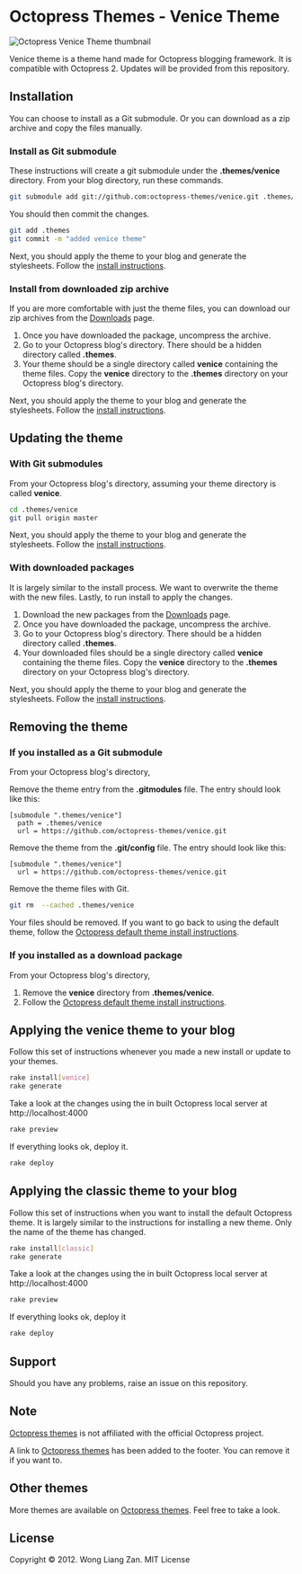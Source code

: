 # Octopress Themes - Venice Theme

![Octopress Venice Theme thumbnail](https://s3.amazonaws.com/static.liangzan.net/venice-thumbnail.png)

Venice theme is a theme hand made for Octopress blogging framework. It is compatible with Octopress 2. Updates will be provided from this repository.

## Installation

You can choose to install as a Git submodule. Or you can download as a zip archive and copy the files manually.

### Install as Git submodule

These instructions will create a git submodule under the __.themes/venice__ directory. From your blog directory, run these commands.

``` sh
git submodule add git://github.com:octopress-themes/venice.git .themes/venice
```

You should then commit the changes.

``` sh
git add .themes
git commit -m "added venice theme"
```

Next, you should apply the theme to your blog and generate the stylesheets. Follow the [install instructions](#applying-the-venice-theme-to-your-blog).

### Install from downloaded zip archive

If you are more comfortable with just the theme files, you can download our zip archives from the [Downloads](https://github.com/octopress-themes/venice/downloads) page.

1. Once you have downloaded the package, uncompress the archive.
2. Go to your Octopress blog's directory. There should be a hidden directory called __.themes__.
3. Your theme should be a single directory called __venice__ containing the theme files. Copy the __venice__ directory to the __.themes__ directory on your Octopress blog's directory.

Next, you should apply the theme to your blog and generate the stylesheets. Follow the [install instructions](#applying-the-venice-theme-to-your-blog).

## Updating the theme

### With Git submodules

From your Octopress blog's directory, assuming your theme directory is called __venice__.

``` sh
cd .themes/venice
git pull origin master
```

Next, you should apply the theme to your blog and generate the stylesheets. Follow the [install instructions](#applying-the-venice-theme-to-your-blog).

### With downloaded packages

It is largely similar to the install process. We want to overwrite the theme with the new files. Lastly, to run install to apply the changes.

1. Download the new packages from the [Downloads](https://github.com/octopress-themes/venice/downloads) page.
2. Once you have downloaded the package, uncompress the archive.
3. Go to your Octopress blog's directory. There should be a hidden directory called __.themes__.
4. Your downloaded files should be a single directory called __venice__ containing the theme files. Copy the __venice__ directory to the __.themes__ directory on your Octopress blog's directory.

Next, you should apply the theme to your blog and generate the stylesheets. Follow the [install instructions](#applying-the-venice-theme-to-your-blog).

## Removing the theme

### If you installed as a Git submodule

From your Octopress blog's directory,

Remove the theme entry from the __.gitmodules__ file. The entry should look like this:
```
[submodule ".themes/venice"]
  path = .themes/venice
  url = https://github.com/octopress-themes/venice.git
```

Remove the theme from the __.git/config__ file. The entry should look like this:
```
[submodule ".themes/venice"]
  url = https://github.com/octopress-themes/venice.git
```

Remove the theme files with Git.
``` sh
git rm  --cached .themes/venice
```

Your files should be removed. If you want to go back to using the default theme, follow the [Octopress default theme install instructions](#applying-the-venice-theme-to-your-blog).

### If you installed as a download package

From your Octopress blog's directory,

1. Remove the __venice__ directory from __.themes/venice__.
2. Follow the [Octopress default theme install instructions](#applying-the-venicetheme-to-your-blog).

## Applying the venice theme to your blog

Follow this set of instructions whenever you made a new install or update to your themes.

``` sh
rake install[venice]
rake generate
```

Take a look at the changes using the in built Octopress local server at http://localhost:4000

``` sh
rake preview
```

If everything looks ok, deploy it.

``` sh
rake deploy
```

## Applying the classic theme to your blog

Follow this set of instructions when you want to install the default Octopress theme. It is largely similar to the instructions for installing a new theme. Only the name of the theme has changed.

``` sh
rake install[classic]
rake generate
```

Take a look at the changes using the in built Octopress local server at http://localhost:4000

``` sh
rake preview
```

If everything looks ok, deploy it

``` sh
rake deploy
```

## Support

Should you have any problems, raise an issue on this repository.

## Note

[Octopress themes](http://octopressthemes.com) is not affiliated with the official Octopress project.

A link to [Octopress themes](http://octopressthemes.com) has been added to the footer. You can remove it if you want to.

## Other themes

More themes are available on [Octopress themes](http://octopressthemes.com). Feel free to take a look.

## License

Copyright &copy; 2012. Wong Liang Zan. MIT License
